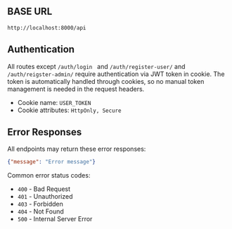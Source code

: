 ## BASE URL
`http://localhost:8000/api`

## Authentication
All routes except `/auth/login ` and `/auth/register-user/` and `/auth/reigster-admin/` require authentication via JWT token in cookie. The token is automatically handled through cookies, so no manual token management is needed in the request headers.
- Cookie name: `USER_TOKEN`
- Cookie attributes: `HttpOnly, Secure`

## Error Responses
All endpoints may return these error responses:
```json
{"message": "Error message"}
```
Common error status codes:
- `400` - Bad Request
- `401` - Unauthorized 
-  `403` - Forbidden
- `404` - Not Found
- `500` - Internal Server Error